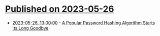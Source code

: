 # [Published on 2023-05-26](index.md)

* [2023-05-26, 13:00:00](https://it.slashdot.org/story/23/05/25/2351200/a-popular-password-hashing-algorithm-starts-its-long-goodbye?utm_source=rss1.0mainlinkanon&utm_medium=feed) - [A Popular Password Hashing Algorithm Starts Its Long Goodbye](https://it.slashdot.org/story/23/05/25/2351200/a-popular-password-hashing-algorithm-starts-its-long-goodbye?utm_source=rss1.0mainlinkanon&utm_medium=feed)
